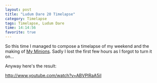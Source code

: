 ```yaml
---
layout: post
title: "Ludum Dare 20 Timelapse"
category: Timelapse
tags: Timelapse, Ludum Dare
time: 14:14:56
favorite: true
---
```

So this time I managed to compose a timelapse of my weekend and the making of [My Minions](/blog/2011/05/02/my_minions/). Sadly I lost the first few hours as I forgot to turn it on...

Anyway here's the result:  

http://www.youtube.com/watch?v=ABVPlRaA5iI

